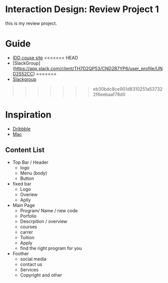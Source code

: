 # Interaction Design: Review Project 1

this is my review project.

# Guide

- [IDD couse site](https://www.notion.so/Review-Project-Interaction-Design-Website-8e081ae0dceb4aa08387fdb459a959d7)
<<<<<<< HEAD
- [SlackGroup] (https://app.slack.com/client/TH7D2QP53/CND2B7YP6/user_profile/UND2S52CC)
=======
- [Slackgroup](https://github.com/ovzqz/ovzqz.github.io.git)
>>>>>>> eb30bdc8ce901d8310251a537322f6eebaaf78d0

# Inspiration

- [Dribbble](https://dribbble.com/)
- [Mac](https://www.apple.com/ca/imac/)

## Content List
- Top Bar / Header
    - logo
    - Menu (body)
    - Button
- fixed bar
    - Logo
    - Overiew
    - Aplly
- Main Page
    - Program/ Name / new code
    - Porfolio
    - Descrpition / overview
    - courses
    - carrer 
    - Tuition
    - Apply
    - find the right program for you
- Foother
    - social media
    - contact us
    - Services
    - Copyright and other
    